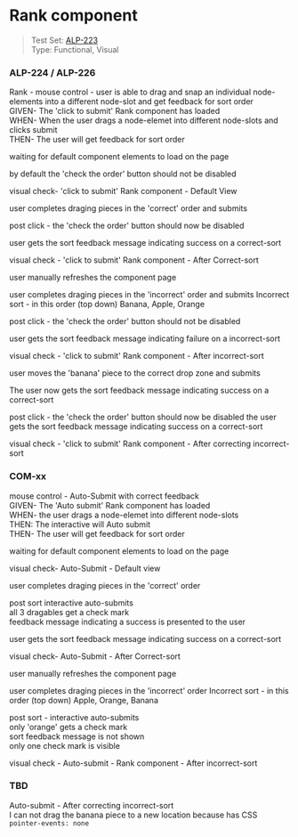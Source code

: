 # Rank component
> Test Set: [ALP-223](https://everfi.atlassian.net/browse/ALP-223)    
Type: Functional, Visual

<!-- include: cypress/integration/rank.js -->

### ALP-224 / ALP-226

Rank - mouse control - user is able to drag and snap an individual node-elements into a different node-slot and get feedback for sort order\
GIVEN- The 'click to submit' Rank component has loaded\
WHEN- When the user drags a node-elemet into different node-slots and clicks submit\
THEN- The user will get feedback for sort order

waiting for default component elements to load on the page

by default the 'check the order' button should not be disabled

visual check- 'click to submit' Rank component - Default View

user completes draging pieces in the 'correct' order and submits

post click - the 'check the order' button should now be disabled

user gets the sort feedback message indicating success on a correct-sort

visual check - 'click to submit' Rank component -  After Correct-sort

user manually refreshes the component page

user completes draging pieces in the 'incorrect' order and submits
Incorrect sort - in this order (top down)
Banana, Apple, Orange

post click - the 'check the order' button should not be disabled

user gets the sort feedback message indicating failure on a incorrect-sort

visual check - 'click to submit' Rank component -  After incorrect-sort

user moves the 'banana' piece to the correct drop zone and submits

The user now gets the  sort feedback message indicating success on a correct-sort

post click -
the 'check the order' button should now be disabled
the user gets the sort feedback message indicating success on a correct-sort

visual check -  'click to submit' Rank component - After correcting incorrect-sort

### COM-xx

mouse control - Auto-Submit with correct feedback\
GIVEN- The 'Auto submit' Rank component has loaded\
WHEN- the user drags a node-elemet into different node-slots\
THEN: The interactive will Auto submit\
THEN- The user will get feedback for sort order

waiting for default component elements to load on the page

visual check- Auto-Submit - Default view

user completes draging pieces in the 'correct' order

post sort
interactive auto-submits\
all 3 dragables get a check mark\
feedback message indicating a success is presented to the user

user gets the sort feedback message indicating success on a correct-sort

visual check- Auto-Submit - After Correct-sort

user manually refreshes the component page

user completes draging pieces in the 'incorrect' order
Incorrect sort - in this order (top down)
Apple, Orange, Banana

post sort -
interactive auto-submits\
only 'orange' gets a check mark\
sort feedback message is not shown\
only one check mark is visible

visual check - Auto-submit - Rank component -  After incorrect-sort

### TBD

 Auto-submit - After correcting incorrect-sort\
I can not drag the banana piece to a new location because has CSS `pointer-events: none`

<!-- /include: cypress/integration/rank.js -->